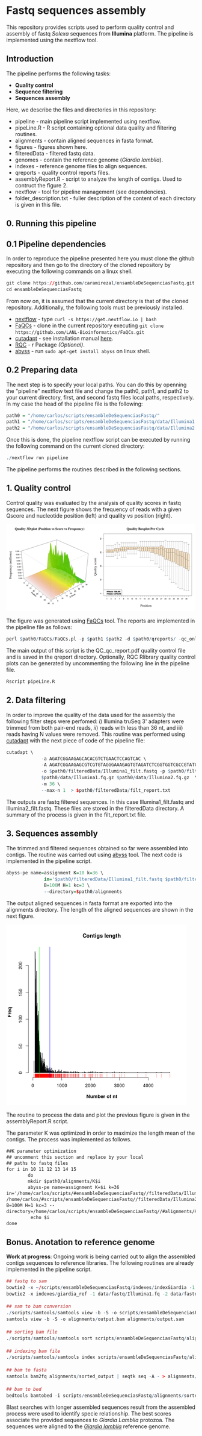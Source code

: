 # Fastq sequences assembly

This repository provides scripts used to perform quality control and 
assembly of fastq *Solexa* sequences from **Illumina** platform. The 
pipeline is implemented using the nextflow tool.

## Introduction

The pipeline performs the following tasks:

* **Quality control**
* **Sequence filtering**
* **Sequences assembly**

Here, we describe the files and directories in this repository:

* pipeline - main pipeline script implemented using nextflow.
* pipeLine.R - R script containing optional data quality and filtering
routines.
* alignments - contain aligned sequences in fasta format.
* figures - figures shown here.
* filteredData - filtered fastq data. 
* genomes - contain the reference genome (*Giardia lamblia*).
* indexes - reference genome files to align sequences.
* qreports - quality control reports files.
* assemblyReport.R - script to analyze the length of contigs. Used to 
contruct the figure 2.
* nextflow - tool for pipeline management (see dependencies).
* folder_description.txt - fuller description of the content of each directory is given in this file.



## 0. Running this pipeline

## 0.1 Pipeline dependencies

In order to reproduce the pipeline presented here you must clone the github repository and then go to the directory of the cloned repository by executing 
the following commands on a linux shell. 

```r
git clone https://github.com/caramirezal/ensambleDeSequenciasFastq.git
cd ensambleDeSequenciasFastq
``` 

From now on, it is assumed that the current directory is that of the
cloned repository. Additionally, the following tools must be previously installed. 

* [nextflow](https://www.nextflow.io/) - type 
`curl -s https://get.nextflow.io | bash ` 
* [FaQCs](https://github.com/LANL-Bioinformatics/FaQCs) - clone
in the current repository executing `git clone https://github.com/LANL-Bioinformatics/FaQCs.git`
* [cutadapt](http://cutadapt.readthedocs.io/en/stable/index.html) -
see installation manual [here](http://cutadapt.readthedocs.io/en/stable/installation.html).
* [RQC](https://bioconductor.org/packages/devel/bioc/vignettes/Rqc/inst/doc/Rqc.html) - r Package *(Optional)*.
* [abyss](https://github.com/bcgsc/abyss) -  run `sudo apt-get install abyss` on linux shell.


## 0.2 Preparing data
 
The next step is to specify your local paths. You can do this
by openning the "pipeline" nextflow text file and change the path0,
path1, and path2 to your current directory, first, and second fastq
files local paths, respectively. In my case the head of the pipeline file
is the following:

```r
path0 = "/home/carlos/scripts/ensambleDeSequenciasFastq/"
path1 = "/home/carlos/scripts/ensambleDeSequenciasFastq/data/Illumina1.fq.gz"
path2 = "/home/carlos/scripts/ensambleDeSequenciasFastq/data/Illumina2.fq.gz"
```

Once this is done, the pipeline nextflow script can be executed by running
the following command on the current cloned directory:

```r
./nextflow run pipeline
```

The pipeline performs the routines described in the following 
sections.


## 1. Quality control 

Control quality was evaluated by the analysis of quality scores in
fastq sequences. The next figure shows the frequency of reads with
a given Qscore and nucleotide position (left) and quality *vs* position
(right). 

![](figures/qcontrol.jpg)

The figure was generated using
[FaQCs](https://github.com/LANL-Bioinformatics/FaQCs) tool. The reports are
implemented in the pipeline file as follows: 

```r
perl $path0/FaQCs/FaQCs.pl -p $path1 $path2 -d $path0/qreports/ -qc_only
```

The main output of this script is the QC_qc_report.pdf quality control 
file and is saved in the qreport directory. Optionally, RQC Rlibrary
quality control plots can be generated by uncommenting the 
following line in the pipeline file.

```r
Rscript pipeLine.R
```


## 2. Data filtering

In order to improve the quality of the data used for the assembly the following 
filter steps were perfomed: *i*) Illumina truSeq 3' adapters were trimmed 
from both pair-end reads, *ii*) reads with less than 36 nt, and iii) reads
having N values were removed. This routine was performed using [cutadapt](http://cutadapt.readthedocs.io/en/stable/index.html) with the next piece of 
code of the pipeline file:

```r
cutadapt \
             -a AGATCGGAAGAGCACACGTCTGAACTCCAGTCAC \
             -A AGATCGGAAGAGCGTCGTGTAGGGAAAGAGTGTAGATCTCGGTGGTCGCCGTATCATT \
             -o $path0/filteredData/Illumina1_filt.fastq -p $path0/filteredData/Illumina2_filt.fastq  \
             $path0/data/Illumina1.fq.gz $path0/data/Illumina2.fq.gz  \
             -m 36 \
             --max-n 1  > $path0/filteredData/filt_report.txt
```

The outputs are fastq filtered sequences. In this case Illumina1_filt.fastq and Illumina2_filt.fastq. These files are stored in the filteredData directory. A summary of the process is given in the filt_report.txt file.


## 3. Sequences assembly

The trimmed and filtered sequences obtained so far were assembled
into contigs. The routine was carried out using [abyss](https://github.com/bcgsc/abyss) tool. The next code is implemented in the pipeline script.

```r
abyss-pe name=assignment K=10 k=36 \
              in='$path0/filteredData/Illumina1_filt.fastq $path0/filteredData/Illumina2_filt.fastq' \
              B=100M H=1 kc=3 \
              --directory=$path0/alignments
```
 
The output aligned sequences in fasta format are exported into the
alignments directory. The length of the aligned sequences are shown in the next figure.

![](figures/lengthReads.png)

The routine to process the data and plot the previous figure is 
given in the assemblyReport.R script. 

The parameter K was optimized in order to maximize the length mean of the
contigs. The process was implemented as follows.

```
##K parameter optimization
## uncomment this section and replace by your local
## paths to fastq files
for i in 10 11 12 13 14 15
        do
        mkdir $path0/alignments/K$i
        abyss-pe name=assignment K=$i k=36 in='/home/carlos/scripts/#ensambleDeSequenciasFastq//filteredData/Illumina1_filt.fastq /home/carlos/#scripts/ensambleDeSequenciasFastq//filteredData/Illumina2_filt.fastq' B=100M H=1 kc=3 --directory=/home/carlos/scripts/ensambleDeSequenciasFastq//#alignments/K$i
         echo $i
done
```


## Bonus. Anotation to reference genome

**Work at progress**: Ongoing work is being carried out to align the
assembled contigs sequences to reference libraries. The following 
routines are already implemented in the pipeline script.

```r
## fastq to sam
bowtie2 -x ~/scripts/ensambleDeSequenciasFastq/indexes/indexGiardia -1 data/fastq/Illumina1.fq -2 data/fastq/Illumina2.fq -S alignments/output.sam
bowtie2 -x indexes/giardia_ref -1 data/fastq/Illumina1.fq -2 data/fastq/Illumina2.fq -S alignments/output.sam
  
## sam to bam conversion
./scripts/samtools/samtools view -b -S -o scripts/ensambleDeSequenciasFastq/alignments/output.bam scripts/ensambleDeSequenciasFastq/alignments/output.sam
samtools view -b -S -o alignments/output.bam alignments/output.sam
  
## sorting bam file
./scripts/samtools/samtools sort scripts/ensambleDeSequenciasFastq/alignments/output.bam -o scripts/ensambleDeSequenciasFastq/alignments/sorted_output
  
## indexing bam file
./scripts/samtools/samtools index scripts/ensambleDeSequenciasFastq/alignments/sorted_output.bam
  
## bam to fasta
samtools bam2fq alignments/sorted_output | seqtk seq -A - > alignments/output.fq
 
## bam to bed
bedtools bamtobed -i scripts/ensambleDeSequenciasFastq/alignments/sorted_output.bam | head -3
```

Blast searches with longer assembled sequences result from
the assembled process were used to identify specie relationship.
The best scores associate the provided sequences to *Giardia Lamblia*
protozoa.
The sequences were aligned to the [*Giardia lamblia*](https://www.ncbi.nlm.nih.gov/genome/genomes/26?) reference genome. 

